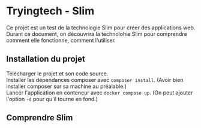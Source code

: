 # Tryingtech - Slim

Ce projet est un test de la technologie Slim pour créer des applications web.  
Durant ce document, on découvrira la technolohie Slim pour comprendre comment elle fonctionne, comment l'utiliser.

## Installation du projet

Télécharger le projet et son code source.  
Installer les dépendances composer avec `composer install`. (Avoir bien installer composer sur sa machine au préalable.)  
Lancer l'application en conteneur avec `docker compose up`. (On peut ajouter l'option `-d` pour qu'il tourne en fond.)  

## Comprendre Slim

